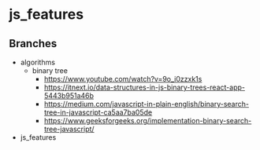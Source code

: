 # js_features

## Branches
- algorithms
  * binary tree
    - https://www.youtube.com/watch?v=9o_i0zzxk1s
    - https://itnext.io/data-structures-in-js-binary-trees-react-app-5443b951a46b
    - https://medium.com/javascript-in-plain-english/binary-search-tree-in-javascript-ca5aa7ba05de
    - https://www.geeksforgeeks.org/implementation-binary-search-tree-javascript/
- js_features